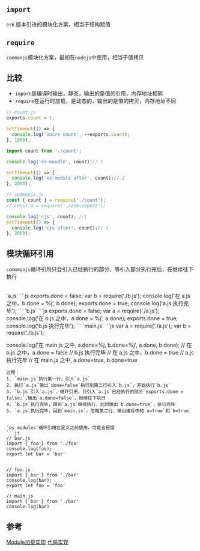 ## `import`
`es6` 版本引进的模块化方案，相当于结构赋值

## `require`
`commonjs`模块化方案，最初在`nodejs`中使用，相当于值拷贝

## 比较
* `import`是编译时输出，静态，输出的是值的引用，内存地址相同
* `require`在运行时加载，是动态的，输出的是值的拷贝，内存地址不同

```js
// count.js
exports.count = 1;

setTimeout(() => {
  console.log('incre count', ++exports.count);
}, 1000);
```

```js
import count from './count';

console.log('es-moudle', count);// 1

setTimeout(() => {
  console.log('es-module after', count);// 2
}, 2000);
```

```js
// commonjs.js
const { count } = require('./count');
// const a = require('./esm-export');

console.log('cjs', count); //1
setTimeout(() => {
  console.log('cjs after', count);// 1
}, 2000);
```

## 模块循环引用
`commmonjs`循环引用只会引入已经执行的部分，等引入部分执行完后，在继续往下执行

<br/>
`a.js`
```js
exports.done = false;
var b = require('./b.js');
console.log('在 a.js 之中，b.done = %j', b.done);
exports.done = true;
console.log('a.js 执行完毕');
```
`b.js`
```js
exports.done = false;
var a = require('./a.js');
console.log('在 b.js 之中，a.done = %j', a.done);
exports.done = true;
console.log('b.js 执行完毕');
```
`main.js`
```js
var a = require('./a.js');
var b = require('./b.js');

console.log('在 main.js 之中, a.done=%j, b.done=%j', a.done, b.done);
// 在 b.js 之中，a.done = false
// b.js 执行完毕
// 在 a.js 之中，b.done = true
// a.js 执行完毕
// 在 main.js 之中, a.done=true, b.done=true
```
过程：
1. `main.js`执行第一行，引入`a.js`
2. 执行`a.js`输出`done=false`执行到第二行引入`b.js`，开始执行`b.js`
3. `b.js`引入`a.js`，循环引用，只引入`a.js`已经执行的部分`exports.done = false;`,输出`a.done=false`，继续往下执行
4. `b.js`执行完毕，回到`a.js`继续执行，此时输出`b.done=true`，执行完毕
5. `a.js`执行完毕，回到`main.js`，忽略第二行，输出缓存中的`a=true`和`b=true`


`es modules`循环引用在定义之前使用，可能会报错
```js
// bar.js
import { foo } from './foo'
console.log(foo);
export let bar = 'bar'


// foo.js
import { bar } from './bar'
console.log(bar);
export let foo = 'foo'

// main.js
import { bar } from './bar'
console.log(bar)
```

## 参考
[Module加载实现](https://es6.ruanyifeng.com/#docs/module-loader)
[代码实现](https://github.com/shuch/blog/tree/master/module)
